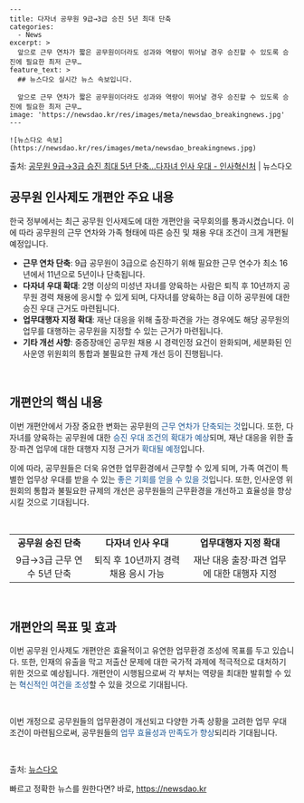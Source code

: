     ---
    title: 다자녀 공무원 9급→3급 승진 5년 최대 단축
    categories:
      - News
    excerpt: >
      앞으로 근무 연차가 짧은 공무원이더라도 성과와 역량이 뛰어날 경우 승진할 수 있도록 승진에 필요한 최저 근무…
    feature_text: >
      ## 뉴스다오 실시간 뉴스 속보입니다.
    
      앞으로 근무 연차가 짧은 공무원이더라도 성과와 역량이 뛰어날 경우 승진할 수 있도록 승진에 필요한 최저 근무…
    image: 'https://newsdao.kr/res/images/meta/newsdao_breakingnews.jpg'
    ---
    
    ![뉴스다오 속보](https://newsdao.kr/res/images/meta/newsdao_breakingnews.jpg)

<p>출처: <a href="https://newsdao.kr/2830" rel="dofollow">공무원 9급→3급 승진 최대 5년 단축…다자녀 인사 우대 - 인사혁신처</a> | 뉴스다오</p>

<h2 data-ke-size="size26">공무원 인사제도 개편안 주요 내용</h2>
한국 정부에서는 최근 공무원 인사제도에 대한 개편안을 국무회의를 통과시켰습니다. 이에 따라 공무원의 근무 연차와 가족 형태에 따른 승진 및 채용 우대 조건이 크게 개편될 예정입니다.

<ul>
  <li><strong>근무 연차 단축</strong>: 9급 공무원이 3급으로 승진하기 위해 필요한 근무 연수가 최소 16년에서 11년으로 5년이나 단축됩니다.</li>
  <li><strong>다자녀 우대 확대</strong>: 2명 이상의 미성년 자녀를 양육하는 사람은 퇴직 후 10년까지 공무원 경력 채용에 응시할 수 있게 되며, 다자녀를 양육하는 8급 이하 공무원에 대한 승진 우대 근거도 마련됩니다.</li>
  <li><strong>업무대행자 지정 확대</strong>: 재난 대응을 위해 출장·파견을 가는 경우에도 해당 공무원의 업무를 대행하는 공무원을 지정할 수 있는 근거가 마련됩니다.</li>
  <li><strong>기타 개선 사항</strong>: 중증장애인 공무원 채용 시 경력인정 요건이 완화되며, 세분화된 인사운영 위원회의 통합과 불필요한 규제 개선 등이 진행됩니다.</li>
</ul>
<p data-ke-size="size16">&nbsp;</p>

<h2 data-ke-size="size26">개편안의 핵심 내용</h2>
이번 개편안에서 가장 중요한 변화는 공무원의 <span style="color: #1a5490;">근무 연차가 단축되는 것</span>입니다. 또한, 다자녀를 양육하는 공무원에 대한 <span style="color: #1a5490;">승진 우대 조건의 확대가 예상</span>되며, 재난 대응을 위한 출장·파견 업무에 대한 대행자 지정 근거가 <span style="color: #1a5490;">확대될 예정</span>입니다.

이에 따라, 공무원들은 더욱 유연한 업무환경에서 근무할 수 있게 되며, 가족 여건이 특별한 업무상 우대를 받을 수 있는 <span style="color: #1a5490;">좋은 기회를 얻을 수 있을 것</span>입니다. 또한, 인사운영 위원회의 통합과 불필요한 규제의 개선은 공무원들의 근무환경을 개선하고 효율성을 향상시킬 것으로 기대됩니다.
<p data-ke-size="size16">&nbsp;</p>

<table>
  <tbody>
    <tr>
      <td style="text-align: center; height: 17px;"><b>공무원 승진 단축</b></td>
      <td style="text-align: center; height: 17px;"><b>다자녀 인사 우대</b></td>
      <td style="text-align: center; height: 17px;"><b>업무대행자 지정 확대</b></td>
    </tr>
    <tr>
      <td style="text-align: center; height: 17px;">9급→3급 근무 연수 5년 단축</td>
      <td style="text-align: center; height: 17px;">퇴직 후 10년까지 경력 채용 응시 가능</td>
      <td style="text-align: center; height: 17px;">재난 대응 출장·파견 업무에 대한 대행자 지정</td>
    </tr>
  </tbody>
</table>
<p data-ke-size="size16">&nbsp;</p>

<h2 data-ke-size="size26">개편안의 목표 및 효과</h2>
이번 공무원 인사제도 개편안은 효율적이고 유연한 업무환경 조성에 목표를 두고 있습니다. 또한, 인재의 유출을 막고 저출산 문제에 대한 국가적 과제에 적극적으로 대처하기 위한 것으로 예상됩니다. 개편안이 시행됨으로써 각 부처는 역량을 최대한 발휘할 수 있는 <span style="color: #1a5490;">혁신적인 여건을 조성</span>할 수 있을 것으로 기대됩니다.
<p data-ke-size="size16">&nbsp;</p>

이번 개정으로 공무원들의 업무환경이 개선되고 다양한 가족 상황을 고려한 업무 우대 조건이 마련됨으로써, 공무원들의 <span style="color: #1a5490;">업무 효율성과 만족도가 향상</span>되리라 기대됩니다.
<p data-ke-size="size16">&nbsp;</p>

출처: <a href="https://newsdao.kr/2830">뉴스다오</a>
<p data-ke-size="size16"></p> 

빠르고 정확한 뉴스를 원한다면? 바로, <a href="https://newsdao.kr" rel="dofollow">https://newsdao.kr</a>


    
